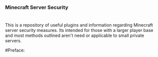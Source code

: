 ### Minecraft Server Security

#
This is a repository of useful plugins and information regarding Minecraft server security measures. Its intended for those with a larger player base and most methods outlined aren't need or applicable to small private servers.



#Preface:


